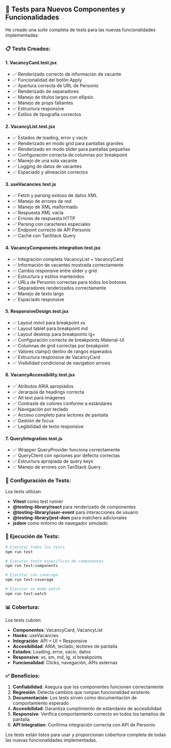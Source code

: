 ## 🧪 Tests para Nuevos Componentes y Funcionalidades

He creado una suite completa de tests para las nuevas funcionalidades implementadas:

### **📋 Tests Creados:**

#### **1. VacancyCard.test.jsx**
- ✅ Renderizado correcto de información de vacante
- ✅ Funcionalidad del botón Apply
- ✅ Apertura correcta de URL de Personio
- ✅ Renderizado de separadores
- ✅ Manejo de títulos largos con ellipsis
- ✅ Manejo de props faltantes
- ✅ Estructura responsive
- ✅ Estilos de tipografía correctos

#### **2. VacancyList.test.jsx**
- ✅ Estados de loading, error y vacío
- ✅ Renderizado en modo grid para pantallas grandes
- ✅ Renderizado en modo slider para pantallas pequeñas
- ✅ Configuración correcta de columnas por breakpoint
- ✅ Manejo de una sola vacante
- ✅ Logging de datos de vacantes
- ✅ Espaciado y alineación correctos

#### **3. useVacancies.test.js**
- ✅ Fetch y parsing exitoso de datos XML
- ✅ Manejo de errores de red
- ✅ Manejo de XML malformado
- ✅ Respuesta XML vacía
- ✅ Errores de respuesta HTTP
- ✅ Parsing con caracteres especiales
- ✅ Endpoint correcto de API Personio
- ✅ Caché con TanStack Query

#### **4. VacancyComponents.integration.test.jsx**
- ✅ Integración completa VacancyList + VacancyCard
- ✅ Información de vacantes mostrada correctamente
- ✅ Cambio responsive entre slider y grid
- ✅ Estructura y estilos mantenidos
- ✅ URLs de Personio correctas para todos los botones
- ✅ Separadores renderizados correctamente
- ✅ Manejo de texto largo
- ✅ Espaciado responsive

#### **5. ResponsiveDesign.test.jsx**
- ✅ Layout móvil para breakpoint xs
- ✅ Layout tablet para breakpoint md
- ✅ Layout desktop para breakpoints lg+
- ✅ Configuración correcta de breakpoints Material-UI
- ✅ Columnas de grid correctas por breakpoint
- ✅ Valores clamp() dentro de rangos esperados
- ✅ Estructura responsive de VacancyCard
- ✅ Visibilidad condicional de navigation arrows

#### **6. VacancyAccessibility.test.jsx**
- ✅ Atributos ARIA apropiados
- ✅ Jerarquía de headings correcta
- ✅ Alt text para imágenes
- ✅ Contraste de colores conforme a estándares
- ✅ Navegación por teclado
- ✅ Acceso completo para lectores de pantalla
- ✅ Gestión de focus
- ✅ Legibilidad de texto responsive

#### **7. QueryIntegration.test.js**
- ✅ Wrapper QueryProvider funciona correctamente
- ✅ QueryClient con opciones por defecto correctas
- ✅ Estructura apropiada de query keys
- ✅ Manejo de errores con TanStack Query

### **🔧 Configuración de Tests:**

Los tests utilizan:
- **Vitest** como test runner
- **@testing-library/react** para renderizado de componentes
- **@testing-library/user-event** para interacciones de usuario
- **@testing-library/jest-dom** para matchers adicionales
- **jsdom** como entorno de navegador simulado

### **🚀 Ejecución de Tests:**

```bash
# Ejecutar todos los tests
npm run test

# Ejecutar tests específicos de componentes
npm run test:components

# Ejecutar con coverage
npm run test:coverage

# Ejecutar en modo watch
npm run test:watch
```

### **📊 Cobertura:**

Los tests cubren:
- **Componentes**: VacancyCard, VacancyList
- **Hooks**: useVacancies
- **Integración**: API + UI + Responsive
- **Accesibilidad**: ARIA, teclado, lectores de pantalla
- **Estados**: Loading, error, vacío, datos
- **Responsive**: xs, sm, md, lg, xl breakpoints
- **Funcionalidad**: Clicks, navegación, APIs externas

### **✅ Beneficios:**

1. **Confiabilidad**: Asegura que los componentes funcionen correctamente
2. **Regresión**: Detecta cambios que rompan funcionalidad existente
3. **Documentación**: Los tests sirven como documentación de comportamiento esperado
4. **Accesibilidad**: Garantiza cumplimiento de estándares de accesibilidad
5. **Responsive**: Verifica comportamiento correcto en todos los tamaños de pantalla
6. **API Integration**: Confirma integración correcta con API de Personio

Los tests están listos para usar y proporcionan cobertura completa de todas las nuevas funcionalidades implementadas.
